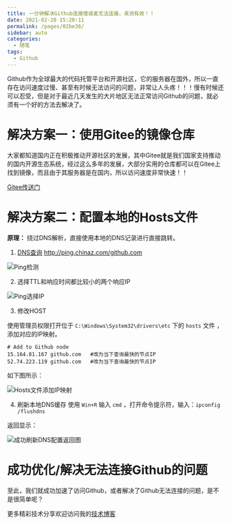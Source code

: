 ```yaml
---
title: 一分钟解决Github连接慢或者无法连接，亲测有效！！
date: 2021-02-28 15:20:11
permalink: /pages/02be36/
sidebar: auto
categories:
  - 随笔
tags:
  - Github
---
```


Github作为全球最大的代码托管平台和开源社区，它的服务器在国外，所以一直存在访问速度过慢、甚至有时候无法访问的问题，非常让人头疼！！！慢有时候还可以忍受，但是对于最近几天发生的大片地区无法正常访问Github的问题，就必须有一个好的方法去解决了。

<!-- more -->

解决方案一：使用Gitee的镜像仓库
=======
大家都知道国内正在积极推动开源社区的发展，其中Gitee就是我们国家支持推动的国内开源生态系统，经过这么多年的发展，大部分实用的仓库都可以在Gitee上找到镜像，而且由于其服务器是在国内，所以访问速度非常快速！！

[Gitee传送门](https://gitee.com/ "Gitee传送门")

解决方案二：配置本地的Hosts文件
===

**原理：** 绕过DNS解析，直接使用本地的DNS记录进行直接跳转。

1. [DNS查询](http://ping.chinaz.com/github.com) http://ping.chinaz.com/github.com

![Ping检测](https://oscimg.oschina.net/oscnet/up-115ff6bd2e826a06ded84b34ba73c7e2a4f.png "Ping检测")

2. 选择TTL和响应时间都比较小的两个响应IP

![Ping选择IP](https://oscimg.oschina.net/oscnet/up-86c3c5f48f9c7bae78a2c12cf78d84167bd.png "Ping选择IP")

3. 修改HOST

使用管理员权限打开位于 `C:\Windows\System32\drivers\etc` 下的 `hosts` 文件 ，添加对应的IP映射。

```shell
# Add to Github node
15.164.81.167 github.com   #改为当下查询最快的节点IP
52.74.223.119 github.com   #改为当下查询最快的节点IP
```
如下图所示：

![Hosts文件添加IP映射](https://oscimg.oschina.net/oscnet/up-2c949ef36ff6f54347aebe96f6c8db52244.png "Hosts文件添加IP映射")

4. 刷新本地DNS缓存
使用 `Win+R` 输入 `cmd` ，打开命令提示符，输入：`ipconfig /flushdns`

返回显示：

![成功刷新DNS配置返回图](https://oscimg.oschina.net/oscnet/up-7d217a24c2960036ab7aba3c607286d59ca.png "成功刷新DNS配置返回图")

成功优化/解决无法连接Github的问题
===
至此，我们就成功加速了访问Github，或者解决了Github无法连接的问题，是不是很简单呢？

更多精彩技术分享欢迎访问我的[技术博客](https://china-fanxin.gitee.io "技术博客")
